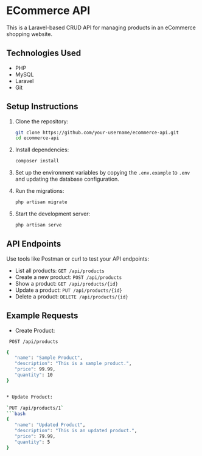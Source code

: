 # ECommerce API

This is a Laravel-based CRUD API for managing products in an eCommerce shopping website.

## Technologies Used
- PHP
- MySQL
- Laravel
- Git

## Setup Instructions

1. Clone the repository:
   ```bash
   git clone https://github.com/your-username/ecommerce-api.git
   cd ecommerce-api
2. Install dependencies:
    ```bash
   composer install
4. Set up the environment variables by copying the `.env.example` to `.env` and updating the database configuration.
   
6. Run the migrations:
    ```bash
   php artisan migrate
7. Start the development server:
    ```bash
   php artisan serve
   
## API Endpoints

Use tools like Postman or curl to test your API endpoints:

* List all products: `GET /api/products`
* Create a new product: `POST /api/products`
* Show a product: `GET /api/products/{id}`
* Update a product: `PUT /api/products/{id}`
* Delete a product: `DELETE /api/products/{id}`

## Example Requests
* Create Product:
  
 ` POST /api/products`
 ```bash
{
    "name": "Sample Product",
    "description": "This is a sample product.",
    "price": 99.99,
    "quantity": 10
}


* Update Product:
 
 `PUT /api/products/1`
```bash
 {
    "name": "Updated Product",
    "description": "This is an updated product.",
    "price": 79.99,
    "quantity": 5
}




   

